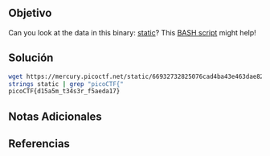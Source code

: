 ## Objetivo
Can you look at the data in this binary: [static](https://mercury.picoctf.net/static/66932732825076cad4ba43e463dae82f/static)? This [BASH script](https://mercury.picoctf.net/static/66932732825076cad4ba43e463dae82f/ltdis.sh) might help!

## Solución
```bash
wget https://mercury.picoctf.net/static/66932732825076cad4ba43e463dae82f/static
strings static | grep "picoCTF{"
picoCTF{d15a5m_t34s3r_f5aeda17}
```

## Notas Adicionales


## Referencias
